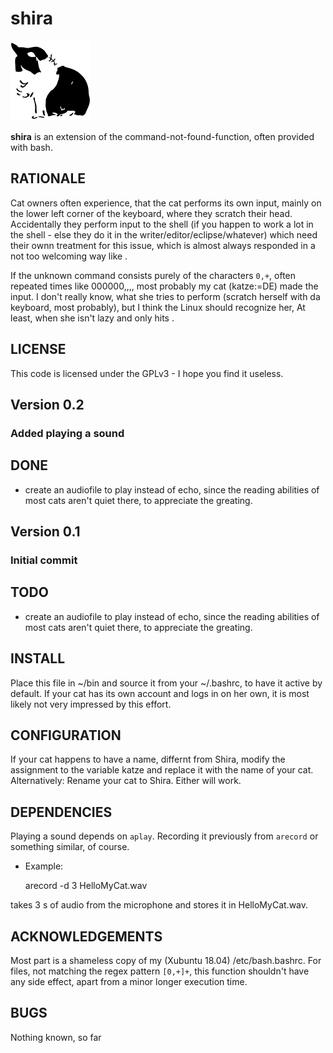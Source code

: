 # shira #

![Shira cat icon](./shira128x128.png)

**shira** is an extension of the command-not-found-function, often provided with bash.

## RATIONALE ##

Cat owners often experience, that the cat performs its own input, mainly on the lower
left corner of the keyboard, where they scratch their head. Accidentally they perform
input to the shell (if you happen to work a lot in the shell - else they do it in
the writer/editor/eclipse/whatever) which need their ownn treatment for this issue,
which is almost always responded in a not too welcoming way like .

If the unknown command consists purely of the characters `0,+`, often
repeated times like 000000,,,, most probably my cat (katze:=DE) made
the input. I don't really know, what she tries to perform (scratch herself
with da keyboard, most probably), but I think the Linux should recognize her,
At least, when she isn't lazy and only hits <enta><enta><enta><enta>.

## LICENSE ##

This code is licensed under the GPLv3 - I hope you find it useless.

##	Version 0.2 ##

### Added playing a sound ###

## DONE ##

 - create an audiofile to play instead of echo, since the reading abilities
	of most cats aren't quiet there, to appreciate the greating.

##	Version 0.1 ##

### Initial commit ###

## TODO ##

 - create an audiofile to play instead of echo, since the reading abilities
	of most cats aren't quiet there, to appreciate the greating.

## INSTALL ##

Place this file in ~/bin and source it from your ~/.bashrc, to have it
active by default. If your cat has its own account and logs in on her own,
it is most likely not very impressed by this effort.

## CONFIGURATION ##

If your cat happens to have a name, differnt from Shira, modify
the assignment to the variable katze and replace it with the name of your
cat. Alternatively: Rename your cat to Shira. Either will work.

## DEPENDENCIES ##

Playing a sound depends on `aplay`. Recording it previously from `arecord` or
something similar, of course.

 * Example:

	arecord -d 3 HelloMyCat.wav

takes 3 s of audio from the microphone and stores it in HelloMyCat.wav.

## ACKNOWLEDGEMENTS ##

Most part is a shameless copy of my (Xubuntu 18.04) /etc/bash.bashrc.
For files, not matching the regex pattern `[0,+]+`, this function shouldn't
have any side effect, apart from a minor longer execution time.

## BUGS ##

Nothing known, so far


